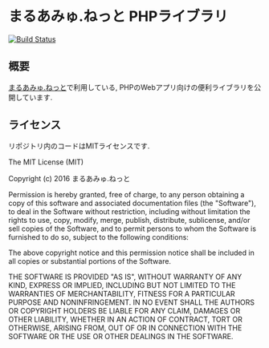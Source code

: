 まるあみゅ.ねっと PHPライブラリ
===============================

[![Build Status](https://travis-ci.org/maruamyu/php-lib.svg?branch=master)](https://travis-ci.org/maruamyu/php-lib)

## 概要

[まるあみゅ.ねっと](http://maruamyu.net/)で利用している,
PHPのWebアプリ向けの便利ライブラリを公開しています.

## ライセンス

リポジトリ内のコードはMITライセンスです.

The MIT License (MIT)

Copyright (c) 2016 まるあみゅ.ねっと

Permission is hereby granted, free of charge, to any person obtaining a copy
of this software and associated documentation files (the "Software"), to deal
in the Software without restriction, including without limitation the rights
to use, copy, modify, merge, publish, distribute, sublicense, and/or sell
copies of the Software, and to permit persons to whom the Software is
furnished to do so, subject to the following conditions:

The above copyright notice and this permission notice shall be included in all
copies or substantial portions of the Software.

THE SOFTWARE IS PROVIDED "AS IS", WITHOUT WARRANTY OF ANY KIND, EXPRESS OR
IMPLIED, INCLUDING BUT NOT LIMITED TO THE WARRANTIES OF MERCHANTABILITY,
FITNESS FOR A PARTICULAR PURPOSE AND NONINFRINGEMENT. IN NO EVENT SHALL THE
AUTHORS OR COPYRIGHT HOLDERS BE LIABLE FOR ANY CLAIM, DAMAGES OR OTHER
LIABILITY, WHETHER IN AN ACTION OF CONTRACT, TORT OR OTHERWISE, ARISING FROM,
OUT OF OR IN CONNECTION WITH THE SOFTWARE OR THE USE OR OTHER DEALINGS IN THE
SOFTWARE.
